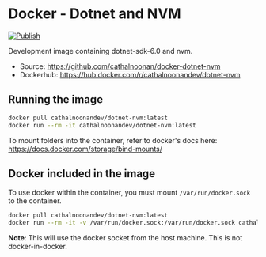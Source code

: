# Docker - Dotnet and NVM

[![Publish](https://github.com/cathalnoonan/docker-dotnet-nvm/actions/workflows/publish.yml/badge.svg)](https://github.com/cathalnoonan/docker-dotnet-nvm/actions/workflows/publish.yml)

Development image containing dotnet-sdk-6.0 and nvm.

- Source: https://github.com/cathalnoonan/docker-dotnet-nvm
- Dockerhub: https://hub.docker.com/r/cathalnoonandev/dotnet-nvm

## Running the image
```bash
docker pull cathalnoonandev/dotnet-nvm:latest
docker run --rm -it cathalnoonandev/dotnet-nvm:latest
```

To mount folders into the container, refer to docker's docs here: https://docs.docker.com/storage/bind-mounts/

## Docker included in the image
To use docker within the container, you must mount `/var/run/docker.sock` to the container.

```bash
docker pull cathalnoonandev/dotnet-nvm:latest
docker run --rm -it -v /var/run/docker.sock:/var/run/docker.sock cathalnoonandev/dotnet-nvm:latest
```

**Note**: This will use the docker socket from the host machine. This is not docker-in-docker.
